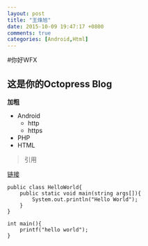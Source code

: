 ```yaml
---
layout: post
title: "王烽旭"
date: 2015-10-09 19:47:17 +0800
comments: true
categories: [Android,Html]
---
```


#你好WFX
## 这是你的Octopress Blog

**加粗**



- Android
	- http
	- https
- PHP
- HTML

> 引用

[链接](http://jikexueyuan.com)


```
public class HelloWorld{
	public static void main(string args[]){
		System.out.println("Hello World");
	}
}
```
```
int main(){
	printf("hello world");
}
```